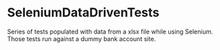 # SeleniumDataDrivenTests
Series of tests populated with data from a xlsx file while using Selenium. Those tests run against a dummy bank account site.
